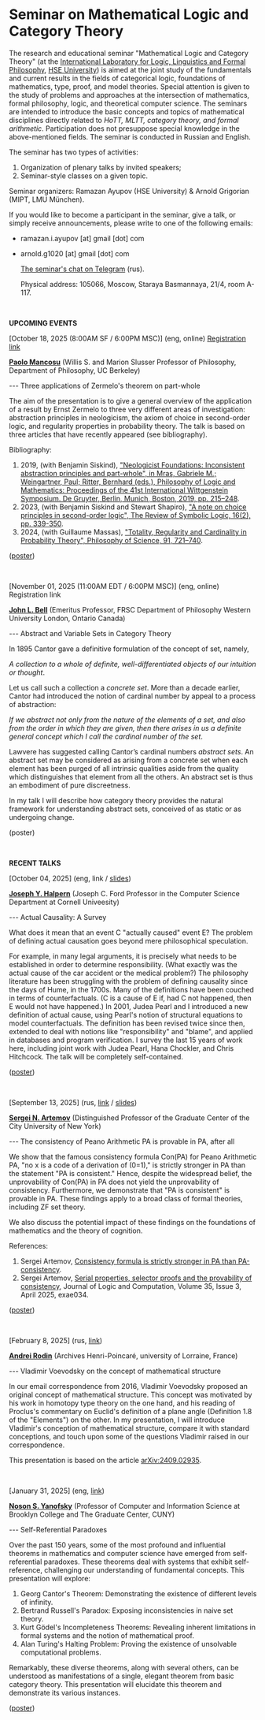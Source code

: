 # Seminar on Mathematical Logic and Category Theory
  
The research and educational seminar "Mathematical Logic and Category Theory" (at the [International Laboratory for Logic, Linguistics and Formal Philosophy](https://llfp.hse.ru/en/), [HSE University](https://www.hse.ru/en/)) is aimed at the joint study of the fundamentals and current results in the fields of categorical logiс, foundations of mathematics, type, proof, and model theories. Special attention is given to the study of problems and approaches at the intersection of mathematics, formal philosophy, logic, and theoretical computer science. The seminars are intended to introduce the basic concepts and topics of mathematical disciplines directly related to _HoTT, MLTT, category theory, and formal arithmetic_. Participation does not presuppose special knowledge in the above-mentioned fields. The seminar is conducted in Russian and English.

The seminar has two types of activities:
1. Organization of plenary talks by invited speakers;
2. Seminar-style classes on a given topic.

 Seminar organizers: Ramazan Ayupov (HSE University) & Arnold Grigorian (MIPT, LMU München). 

 If you would like to become a participant in the seminar, give a talk, or simply receive announcements, please write to one of the following emails:
 - ramazan.i.ayupov [at] gmail [dot] com
 - arnold.g1020 [at] gmail [dot] com

   [The seminar's chat on Telegram](https://t.me/+nxHPt0oVrXwyMGRi) (rus).

   Physical address: 105066, Moscow, Staraya Basmannaya, 21/4, room A-117.

   <br>

**UPCOMING EVENTS**

[October 18, 2025 (8:00AM SF / 6:00PM МSC)] (eng, online) [Registration link](https://llfp.hse.ru/en/announcements/1087905862.html)

[**Paolo Mancosu**](https://philosophy.berkeley.edu/mancosu/) (Willis S. and Marion Slusser Professor of Philosophy, Department of Philosophy, UC Berkeley)

--- Three applications of Zermelo's theorem on part-whole

The aim of the presentation is to give a general overview of the application of a result by Ernst
Zermelo to three very different areas of investigation: abstraction principles in neologicism, the axiom of
choice in second-order logic, and regularity properties in probability theory. The talk is based on three
articles that have recently appeared (see bibliography).

Bibliography:

1. 2019, (with Benjamin Siskind), ["Neologicist Foundations: Inconsistent abstraction principles and part-whole", in
Mras, Gabriele M.; Weingartner, Paul; Ritter, Bernhard (eds.), Philosophy of Logic and Mathematics: Proceedings
of the 41st International Wittgenstein Symposium. De Gruyter, Berlin, Munich, Boston, 2019, pp. 215–248](https://www.degruyterbrill.com/document/doi/10.1515/9783110657883-014/html?srsltid=AfmBOorJpjKn8QBJxlwj4txWtQE2Q0doE7Wmdtl_ZyhNcTvUmIx6_a-Q).
2. 2023, (with Benjamin Siskind and Stewart Shapiro), ["A note on choice principles in second-order logic", The Review
of Symbolic Logic, 16(2), pp. 339-350](https://www.cambridge.org/core/journals/review-of-symbolic-logic/article/note-on-choice-principles-in-secondorder-logic/1BE5AB5877E680848B7A1AE4A58DBAA4).
3. 2024, (with Guillaume Massas), ["Totality, Regularity and Cardinality in Probability Theory", Philosophy of
Science, 91, 721–740](https://www.cambridge.org/core/journals/philosophy-of-science/article/totality-regularity-and-cardinality-in-probability-theory/1FABB0AD8522D2634335CC584D58BF56).

([poster](Mancosu.png))

   <br>

[November 01, 2025 (11:00AM EDT / 6:00PM МSC)] (eng, online) Registration link

[**John L. Bell**](https://publish.uwo.ca/~jbell/) (Emeritus Professor, FRSC Department of Philosophy Western University London, Ontario Canada)

--- Abstract and Variable Sets in Category Theory

In 1895 Cantor gave a definitive formulation of the concept of set, namely,

_A collection to a whole of definite, well-differentiated objects of our intuition or thought_.

Let us call such a collection a _concrete set_. More than a decade earlier, Cantor had introduced the notion of cardinal number by appeal to a process of abstraction:

_If we abstract not only from the nature of the elements of a set, and also from the order in which they are given, then there arises in us a definite general concept which I call the cardinal number of the set_.

Lawvere has suggested calling Cantor’s cardinal numbers _abstract sets_. An abstract set may be considered as arising from a concrete set when each element has been purged of all intrinsic qualities aside from the quality which distinguishes that element from all the others. An abstract set is thus an embodiment of pure discreetness.

In my talk I will describe how category theory provides the natural framework for understanding abstract sets, conceived of as static or as undergoing change.

(poster)

   <br>

  **RECENT TALKS**

[October 04, 2025] (eng, link / [slides](https://drive.google.com/file/d/19aYGwkx5zSmi48L-bQcCl67Kx8z0zxEU/view?usp=sharing)) 

[**Joseph Y. Halpern**](https://www.cs.cornell.edu/home/halpern/) (Joseph C. Ford Professor in the Computer Science Department at Cornell Univeesity)

--- Actual Causality: A Survey

What does it mean that an event C "actually caused" event E? The problem of defining actual causation goes beyond mere philosophical speculation. 

For example, in many legal arguments, it is precisely what needs to be established in order to determine responsibility.   (What exactly was the actual cause of the car accident or the medical problem?) The philosophy literature has been struggling with the problem of defining causality since the days of Hume, in the 1700s. Many of the definitions have been couched in terms of counterfactuals. (C is a cause of E if, had C not happened, then E would not have happened.) In 2001, Judea Pearl and I introduced a new definition of actual cause, using Pearl's notion of structural equations to model counterfactuals.  The definition has been revised twice since then, extended to deal with notions like "responsibility" and "blame", and applied in databases and program verification.  I survey the last 15 years of work here, including joint work with Judea Pearl, Hana Chockler, and Chris Hitchcock.  The talk will be completely self-contained.

([poster](Halpern.png))

   <br>

  [September 13, 2025] (rus, [link](https://www.youtube.com/watch?v=VI1TzoN_DVs) / [slides](https://drive.google.com/file/d/1zwGujcqYpOlhljM0_OpUbsim5Co4SiCw/view?usp=sharing))
  
  [**Sergei N. Artemov**](https://sartemov.ws.gc.cuny.edu/) (Distinguished Professor of the Graduate Center of the City University of New York)
  
  --- The consistency of Peano Arithmetic PA is provable in PA, after all
     
  We show that the famous consistency formula Con(PA) for Peano Arithmetic PA,  "no x is a code of a derivation of (0=1)," is strictly stronger in PA than the statement "PA is consistent." Hence, despite the widespread belief, the unprovability of Con(PA) in PA does not yield the unprovability of consistency. Furthermore, we demonstrate that "PA is consistent" is provable in PA. These findings apply to a broad class of formal theories, including ZF set theory.

We also discuss the potential impact of these findings on the foundations of mathematics and the theory of cognition.

References:
1. Sergei Artemov, [Consistency formula is strictly stronger in PA than PA-consistency](https://doi.org/10.48550/arXiv.2508.20346).
2. Sergei Artemov, [Serial properties, selector proofs and the provability of consistency](https://doi.org/10.1093/logcom/exae034), Journal of Logic and Computation, Volume 35, Issue 3, April 2025, exae034.

([poster](Artemov.png))

<br>

[February 8, 2025] (rus, [link](https://www.youtube.com/watch?v=3hWWRcXjXf0))

[**Andrei Rodin**](https://philomatica.org/) (Archives Henri-Poincaré, university of Lorraine, France)

--- Vladimir Voevodsky on the concept of mathematical structure

In our email correspondence from 2016, Vladimir Voevodsky proposed an original concept of mathematical structure. This concept was motivated by his work in homotopy type theory on the one hand, and his reading of Proclus's commentary on Euclid's definition of a plane angle (Definition 1.8 of the "Elements") on the other. In my presentation, I will introduce Vladimir's conception of mathematical structure, compare it with standard conceptions, and touch upon some of the questions Vladimir raised in our correspondence.

This presentation is based on the article [arXiv:2409.02935](https://arxiv.org/abs/2409.02935).

<br>

[January 31, 2025] (eng, [link](https://drive.google.com/file/d/1GcujLa68L2rGrne7nBmVqiKwc_sM1jd5/view?usp=drive_link](https://drive.google.com/file/d/1XsuwlvzPAewGceMy_vdcvIhCckp5A9K0/view?usp=drive_link)))

[**Noson S. Yanofsky**](http://www.sci.brooklyn.cuny.edu/~noson/) (Professor of Computer and Information Science at Brooklyn College and The Graduate Center, CUNY)

--- Self-Referential Paradoxes

Over the past 150 years, some of the most profound and influential theorems in mathematics and computer science have emerged from self-referential paradoxes. These theorems deal with systems that exhibit self-reference, challenging our understanding of fundamental concepts. This presentation will explore:
1. Georg Cantor's Theorem: Demonstrating the existence of different levels of infinity.
2. Bertrand Russell's Paradox: Exposing inconsistencies in naive set theory.
3. Kurt Gödel's Incompleteness Theorems: Revealing inherent limitations in formal systems and the notion of mathematical proof.
4. Alan Turing's Halting Problem: Proving the existence of unsolvable computational problems.
   
Remarkably, these diverse theorems, along with several others, can be understood as manifestations of a single, elegant theorem from basic category theory. This presentation will elucidate this theorem and demonstrate its various instances.

([poster](Yanofsky.png))



